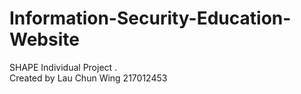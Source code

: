 # Information-Security-Education-Website
SHAPE Individual Project .\
Created by Lau Chun Wing 217012453
